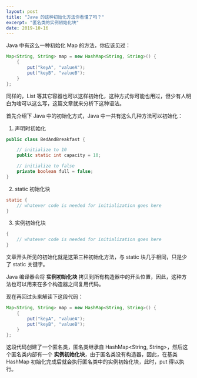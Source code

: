 ```yaml
---
layout: post
title: "Java 的这种初始化方法你看懂了吗？"
excerpt: "匿名类的实例初始化块"
date: 2019-10-16
---
```


Java 中有这么一种初始化 Map 的方法，你应该见过：

```java
Map<String, String> map = new HashMap<String, String>() {
    {
        put("keyA", "valueA");
        put("keyB", "valueB");
    }
};
```

同样的，List 等其它容器也可以这样初始化，这种方式你可能也用过，但少有人明白为啥可以这么写，这篇文章就来分析下这种语法。

首先介绍下 Java 中的初始化方式，Java 中一共有这么几种方法可以初始化：

1. 声明时初始化
```java
public class BedAndBreakfast {

    // initialize to 10
    public static int capacity = 10;

    // initialize to false
    private boolean full = false;
}
```

2. static 初始化块
```java
static {
    // whatever code is needed for initialization goes here
}
```

3. 实例初始化块
```java
{
    // whatever code is needed for initialization goes here
}
```

文章开头所见的初始化就是这第三种初始化方法，与 static 块几乎相同，只是少了 static 关键字。

Java 编译器会将 **实例初始化块** 拷贝到所有构造器中的开头位置，因此，这种方法也可以用来在多个构造器之间复用代码。

现在再回过头来解读下这段代码：

```java
Map<String, String> map = new HashMap<String, String>() {
    {
        put("keyA", "valueA");
        put("keyB", "valueB");
    }
};
```

这段代码创建了一个匿名类，匿名类继承自 HashMap<String, String>，然后这个匿名类内部有一个 **实例初始化块**，由于匿名类没有构造器，因此，在基类 HashMap 初始化完成后就会执行匿名类中的实例初始化块，此时，put 得以执行。
